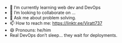 - 🌱 I’m currently learning web dev and DevOps
- 👯 I’m looking to collaborate on ...
- 💬 Ask me about problem solving.
- 📫 How to reach me: https://linktr.ee/Viratt737
- 😄 Pronouns: he/him
- Real DevOps don’t sleep... they wait for deployments.

